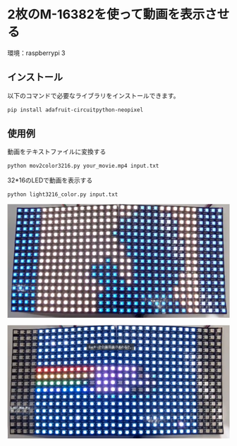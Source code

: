 # 2枚のM-16382を使って動画を表示させる

環境：raspberrypi 3

## インストール

以下のコマンドで必要なライブラリをインストールできます。

```bash
pip install adafruit-circuitpython-neopixel
```

## 使用例
動画をテキストファイルに変換する
```bash
python mov2color3216.py your_movie.mp4 input.txt
```

32*16のLEDで動画を表示する
```bash
python light3216_color.py input.txt
```

![badapple!](images/badapple.png)

![nyancat](images/nyancat.png)